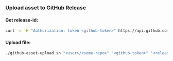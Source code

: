 ### Upload asset to GitHub Release

#### Get release-id:

```bash
curl -s -H "Authorization: token <github-token>" https://api.github.com/repos/<user>/<some-repo>/releases | jq '.[0].id'
```

#### Upload file:

```bash
./github-asset-upload.sh "<user>/<some-repo>" "<github-token>" "<release-id>" "path/to/file"
```
